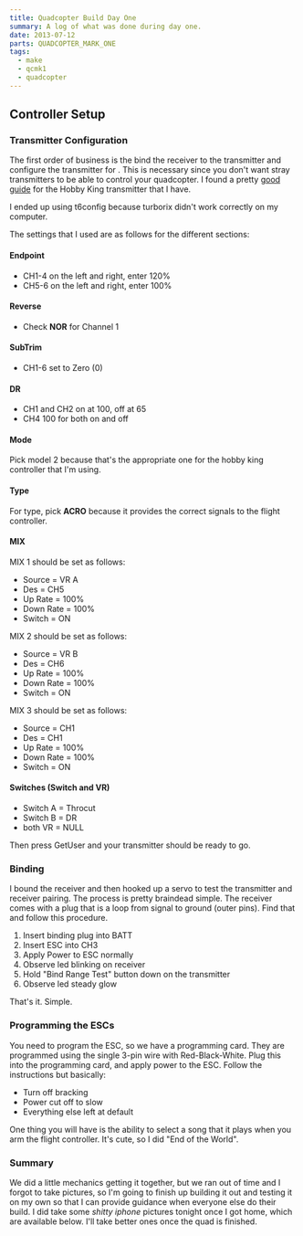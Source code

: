 ```yaml
---
title: Quadcopter Build Day One
summary: A log of what was done during day one.
date: 2013-07-12
parts: QUADCOPTER_MARK_ONE
tags:
  - make
  - qcmk1
  - quadcopter
---
```


## Controller Setup

### Transmitter Configuration

The first order of business is the bind the receiver to the transmitter and configure the transmitter for . This is
necessary since you don't want stray transmitters to be able to control your quadcopter. I found a pretty
[good guide](http://blogs.hari.us/archive/2009/11/01/working-with-hobby-king-2.4ghz-6ch-tx-rx.aspx) for the Hobby
King transmitter that I have.

I ended up using t6config because turborix didn't work correctly on my computer.

The settings that I used are as follows for the different sections:

#### Endpoint

* CH1-4 on the left and right, enter 120%
* CH5-6 on the left and right, enter 100%

#### Reverse

* Check **NOR** for Channel 1

#### SubTrim

* CH1-6 set to Zero (0)

#### DR

* CH1 and CH2 on at 100, off at 65
* CH4 100 for both on and off

#### Mode

Pick model 2 because that's the appropriate one for the hobby king controller that I'm using.

#### Type

For type, pick **ACRO** because it provides the correct signals to the flight controller.

#### MIX

MIX 1 should be set as follows:

* Source = VR A
* Des = CH5
* Up Rate = 100%
* Down Rate = 100%
* Switch = ON

MIX 2 should be set as follows:

* Source = VR B
* Des = CH6
* Up Rate = 100%
* Down Rate = 100%
* Switch = ON

MIX 3 should be set as follows:

* Source = CH1
* Des = CH1
* Up Rate = 100%
* Down Rate = 100%
* Switch = ON

#### Switches (Switch and VR)

* Switch A = Throcut
* Switch B = DR
* both VR = NULL

Then press GetUser and your transmitter should be ready to go.

### Binding

I bound the receiver and then hooked up a servo to test the transmitter and receiver pairing. The process is pretty
braindead simple.  The receiver comes with a plug that is a loop from signal to ground (outer pins). Find that and
follow this procedure.

1. Insert binding plug into BATT
2. Insert ESC into CH3
3. Apply Power to ESC normally
4. Observe led blinking on receiver
5. Hold "Bind Range Test" button down on the transmitter
6. Observe led steady glow

That's it. Simple.

### Programming the ESCs

You need to program the ESC, so we have a programming card.  They are programmed using the single 3-pin wire with
Red-Black-White.  Plug this into the programming card, and apply power to the ESC.  Follow the instructions
but basically:

* Turn off bracking
* Power cut off to slow
* Everything else left at default

One thing you will have is the ability to select a song that it plays when you arm the flight controller.  It's cute,
so I did "End of the World".

### Summary

We did a little mechanics getting it together, but we ran out of time and I forgot to take pictures, so I'm going to
finish up building it out and testing it on my own so that I can provide guidance when everyone else do their build.
I did take some *shitty iphone* pictures tonight once I got home, which are available below.  I'll take better ones
once the quad is finished.
